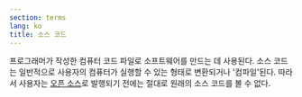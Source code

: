```yaml
---
section: terms
lang: ko
title: 소스 코드
---
```


프로그래머가 작성한 컴퓨터 코드 파일로 소프트웨어를 만드는 데 사용된다. 소스 코드는 일반적으로 사용자의 컴퓨터가 실행할 수 있는 형태로 변환되거나 '컴파일'된다. 따라서 사용자는 [오픈 소스](../open-source/)로 발행되기 전에는 절대로 원래의 소스 코드를 볼 수 없다.
